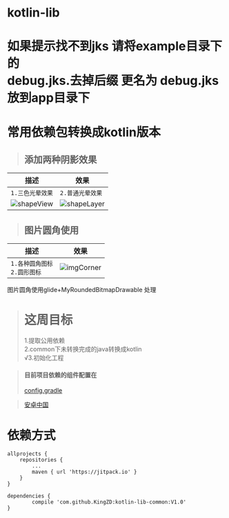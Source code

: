 # kotlin-lib  

如果提示找不到jks 请将example目录下的  
debug.jks.去掉后缀 更名为 debug.jks  
放到app目录下
==


常用依赖包转换成kotlin版本
=============
>## 添加两种阴影效果
|描述|效果|
|---|---|
|`1.三色光晕效果`|`2.普通光晕效果`|
|![shapeView](../master/example/shapeView.gif "shapeView")|![shapeLayer](../master/example/shapeLayer.gif "shapeLayer")|

>## 图片圆角使用
|描述|效果|
|---|---|
|`1.各种圆角图标` </br> `2.圆形图标`|![imgCorner](../master/example/imgCorner.gif "imgCorner")|

图片圆角使用glide+MyRoundedBitmapDrawable 处理

># 这周目标 
>1.提取公用依赖  
>2.common下未转换完成的java转换成kotlin  
>&radic;3.初始化工程



>#### 目前项目依赖的组件配置在
>[config.gradle](https://github.com/KingZD/kotlin-lib/blob/master/config/config.gradle "config.gradle")

>[安卓中国](https://developer.android.google.cn/index.html "安卓中国")

依赖方式
==
	allprojects {
		repositories {
			...
			maven { url 'https://jitpack.io' }
		}
	}
  
  	dependencies {
	        compile 'com.github.KingZD:kotlin-lib-common:V1.0'
	}
